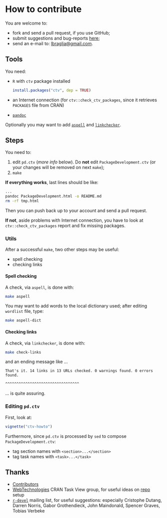 # How to contribute

You are welcome to:
- fork and send a pull request, if you use GitHub;
- submit suggestions and bug-reports
[here](http://github.com/lbraglia/PackageDevelopmentTaskView/issues);
- send an e-mail to: lbraglia@gmail.com.

## Tools

You need:
* `R` with `ctv` package installed

  ```R
  install.packages("ctv", dep = TRUE)
  ```

* an Internet connection (for `ctv::check_ctv_packages`, since it retrieves
  `PACKAGES` file from CRAN)
* [`pandoc`](http://johnmacfarlane.net/pandoc/)

Optionally you may want to add [`aspell`](http://www.aspell.net) and
[`linkchecker`](http://wummel.github.io/linkchecker). 

## Steps
You need to: 

1. edit `pd.ctv` (*more info* below). Do **not** edit
   `PackageDevelopment.ctv` (or your changes will be removed on next
   `make`); 
2. `make`

**If everything works**, last lines should be like:
```bash
...
pandoc PackageDevelopment.html -o README.md
rm -rf tmp.html
```
Then you can push back up to your account and send a pull request.

**If not**, aside problems with Internet connection, you have to
look at `ctv::check_ctv_packages` report and fix missing packages.

### Utils
After a successful `make`, two other steps may be useful:
* spell checking
* checking links

#### Spell checking
A check, via `aspell`, is done with:
```bash
make aspell
```
You may want to add words to the local dictionary used; after editing
`wordlist` file, type:
```bash
make aspell-dict
```

#### Checking links
A check, via `linkchecker`, is done with:
```bash
make check-links
```
and an ending message like ...
```
That's it. 14 links in 13 URLs checked. 0 warnings found. 0 errors found.
                                        ^^^^^^^^^^^^^^^^^^^^^^^^^^^^^^^^^
```
... is quite assuring.

### Editing `pd.ctv`
First, look at:
```R
vignette("ctv-howto")
```

Furthermore, since `pd.ctv` is processed by `sed` to compose
`PackageDevelopment.ctv`:
* tag section names with `<section>...</section>`
* tag task names with `<task>...</task>`
<!-- * if you link a GitHub (only, otherwise use CRAN's) repository of a -->
<!-- package, ad *if* `names(package) == names(githubRepo)` you could use the `gh` -->
<!-- tag in this way (eg.) `<gh>hadley/devtools</gh>` -->


## Thanks

* [Contributors](http://github.com/lbraglia/PackageDevelopmentTaskView/graphs/contributors)
* [WebTechnologies](http://cran.r-project.org/web/views/WebTechnologies.html)
CRAN Task View group, for useful ideas on
[repo](http://github.com/ropensci/webservices) setup
* [`r-devel`](http://stat.ethz.ch/mailman/listinfo/r-devel) mailing list,
  for useful suggestions: especially Cristophe Dutang, Darren 
  Norris, Gabor Grothendieck, John Maindonald, Spencer Graves, Tobias
  Verbeke
